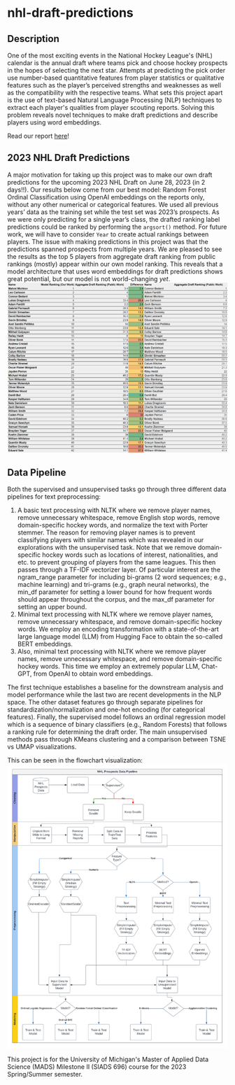 # nhl-draft-predictions

## Description

One of the most exciting events in the National Hockey League's (NHL) calendar is the annual draft where teams pick and choose hockey prospects in the hopes of selecting the next star. Attempts at predicting the pick order use number-based quantitative features from player statistics or qualitative features such as the player’s perceived strengths and weaknesses as well as the compatibility with the respective teams. What sets this project apart is the use of text-based Natural Language Processing (NLP) techniques to extract each player's qualities from player scouting reports. Solving this problem reveals novel techniques to make draft predictions and describe players using word embeddings.

Read our report [here](https://deepnote.com/@nhl-draft-predictions/NHL-Draft-Predictions-09d8dc5c-d54b-4729-bd12-f4067dd931f4)!

## 2023 NHL Draft Predictions

A major motivation for taking up this project was to make our own draft predictions for the upcoming 2023 NHL Draft on June 28, 2023 (in 2 days!!). Our results below come from our best model: Random Forest Ordinal Classification using OpenAI embeddings on the reports only, without any other numerical or categorical features. We used all previous years’ data as the training set while the test set was 2023’s prospects. As we were only predicting for a single year’s class, the drafted ranking label predictions could be ranked by performing the `argsort()` method. For future work, we will have to consider `Year` to create actual rankings between players. The issue with making predictions in this project was that the predictions spanned prospects from multiple years. We are pleased to see the results as the top 5 players from aggregate draft ranking from public rankings (mostly) appear within our own model ranking. This reveals that a model architecture that uses word embeddings for draft predictions shows great potential, but our model is not world-changing *yet*.
![image](images/final-draft-ranking.png)

## Data Pipeline

Both the supervised and unsupervised tasks go through three different data pipelines for text preprocessing: 

1. A basic text processing with NLTK where we remove player names, remove unnecessary whitespace, remove English stop words, remove domain-specific hockey words, and normalize the text with Porter stemmer. The reason for removing player names is to prevent classifying players with similar names which was revealed in our explorations with the unsupervised task. Note that we remove domain-specific hockey words such as locations of interest, nationalities, and etc. to prevent grouping of players from the same leagues. This then passes through a TF-IDF vectorizer layer. Of particular interest are the ngram_range parameter for including bi-grams (2 word sequences; e.g., machine learning) and tri-grams (e.g., graph neural networks), the min_df parameter for setting a lower bound for how frequent words should appear throughout the corpus, and the max_df parameter for setting an upper bound.
2. Minimal text processing with NLTK where we remove player names, remove unnecessary whitespace, and remove domain-specific hockey words. We employ an encoding transformation with a state-of-the-art large language model (LLM) from Hugging Face to obtain the so-called BERT embeddings.
3. Also, minimal text processing with NLTK where we remove player names, remove unnecessary whitespace, and remove domain-specific hockey words. This time we employ an extremely popular LLM, Chat-GPT, from OpenAI to obtain word embeddings.

The first technique establishes a baseline for the downstream analysis and model performance while the last two are recent developments in the NLP space. The other dataset features go through separate pipelines for standardization/normalization and one-hot encoding (for categorical features). Finally, the supervised model follows an ordinal regression model which is a sequence of binary classifiers (e.g., Random Forests) that follows a ranking rule for determining the draft order. The main unsupervised methods pass through KMeans clustering and a comparison between TSNE vs UMAP visualizations.

This can be seen in the flowchart visualization:
![image](images/data_pipeline.png)

This project is for the University of Michigan's Master of Applied Data Science (MADS) Milestone II (SIADS 696) course for the 2023 Spring/Summer semester.
